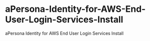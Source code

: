 # aPersona-Identity-for-AWS-End-User-Login-Services-Install
aPersona Identity for AWS End User Login Services Install
